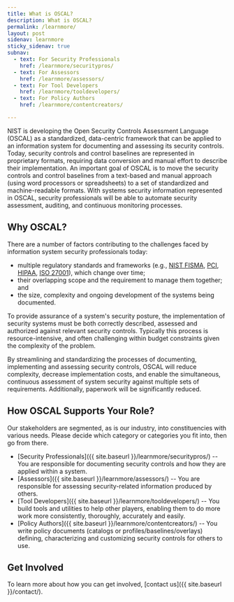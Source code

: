 ```yaml
---
title: What is OSCAL?
description: What is OSCAL?
permalink: /learnmore/
layout: post
sidenav: learnmore
sticky_sidenav: true
subnav:
  - text: For Security Professionals
    href: /learnmore/securitypros/
  - text: For Assessors
    href: /learnmore/assessors/
  - text: For Tool Developers
    href: /learnmore/tooldevelopers/
  - text: For Policy Authors
    href: /learnmore/contentcreators/

---
```


NIST is developing the Open Security Controls Assessment Language (OSCAL) as a standardized, data-centric framework that can be applied to an information system for documenting and assessing its security controls. Today, security controls and control baselines are represented in proprietary formats, requiring data conversion and manual effort to describe their implementation. An important goal of OSCAL is to move the security controls and control baselines from a text-based and manual approach (using word processors or spreadsheets) to a set of standardized and machine-readable formats. With systems security information represented in OSCAL, security professionals will be able to automate security assessment, auditing, and continuous monitoring processes.

<!-- markdownlint-disable MD026 -->
## Why OSCAL?
<!-- markdownlint-enable MD026 -->

There are a number of factors contributing to the challenges faced by information system security professionals today:

* multiple regulatory standards and frameworks (e.g., [NIST FISMA](https://www.nist.gov/programs-projects/federal-information-security-management-act-fisma-implementation-project), [PCI](https://www.pcisecuritystandards.org/pci_security/), [HIPAA](https://www.hhs.gov/hipaa/index.html), [ISO 27001](https://www.iso.org/isoiec-27001-information-security.html)), which change over time;
* their overlapping scope and the requirement to manage them together; and
* the size, complexity and ongoing development of the systems being documented.

To provide assurance of a system's security posture, the implementation of security systems must be both correctly described, assessed and authorized against relevant security controls. Typically this process is resource-intensive, and often challenging within budget constraints given the complexity of the problem.

By streamlining and standardizing the processes of documenting, implementing and assessing security controls, OSCAL will reduce complexity, decrease implementation costs, and enable the simultaneous, continuous assessment of system security against multiple sets of requirements. Additionally, paperwork will be significantly reduced.

<!-- markdownlint-disable MD026 -->
## How OSCAL Supports Your Role?
<!-- markdownlint-enable MD026 -->

Our stakeholders are segmented, as is our industry, into constituencies with various needs. Please decide which category or categories you fit into, then go from there.

* [Security Professionals]({{ site.baseurl }}/learnmore/securitypros/) -- You are responsible for documenting security controls and how they are applied within a system.
* [Assessors]({{ site.baseurl }}/learnmore/assessors/) -- You are responsible for assessing security-related information produced by others.
* [Tool Developers]({{ site.baseurl }}/learnmore/tooldevelopers/) -- You build tools and utilities to help other players, enabling them to do more work more consistently, thoroughly, accurately and easily.
* [Policy Authors]({{ site.baseurl }}/learnmore/contentcreators/) -- You write policy documents (catalogs or profiles/baselines/overlays) defining, characterizing and customizing security controls for others to use.

## Get Involved

To learn more about how you can get involved, [contact us]({{ site.baseurl }}/contact/).
